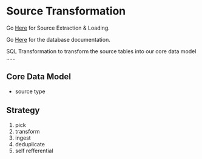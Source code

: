 # Source Transformation

Go [Here](../src/sources/README.md) for Source Extraction & Loading.

Go [Here](README_DB.md) for the database documentation.

SQL Transformation to transform the source tables into our core data model ......

## Core Data Model

* source type

## Strategy

1. pick
2. transform
3. ingest
4. deduplicate
5. self refferential